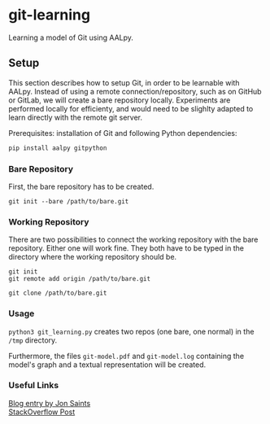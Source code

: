 # git-learning
Learning a model of Git using AALpy.

## Setup
This section describes how to setup Git, in order to be learnable with AALpy. Instead of using a remote connection/repository, such as on GitHub or GitLab, we will create a bare repository locally.
Experiments are performed locally for efficienty, and would need to be slighlty adapted to learn directly with the remote git server.

Prerequisites: installation of Git and following Python dependencies:
```python
pip install aalpy gitpython
```

### Bare Repository
First, the bare repository has to be created.
```
git init --bare /path/to/bare.git
```

### Working Repository
There are two possibilities to connect the working repository with the bare repository. Either one will work fine. They both have to be typed in the directory where the working repository should be.
```
git init
git remote add origin /path/to/bare.git
```
```
git clone /path/to/bare.git
```

### Usage

`python3 git_learning.py` creates two repos (one bare, one normal) in the `/tmp` directory.

Furthermore, the files `git-model.pdf` and `git-model.log` containing the model's graph and a textual representation will be created.


### Useful Links
[Blog entry by Jon Saints](https://www.saintsjd.com/2011/01/what-is-a-bare-git-repository/)  
[StackOverflow Post](https://stackoverflow.com/questions/10603671/how-to-add-a-local-repo-and-treat-it-as-a-remote-repo)
